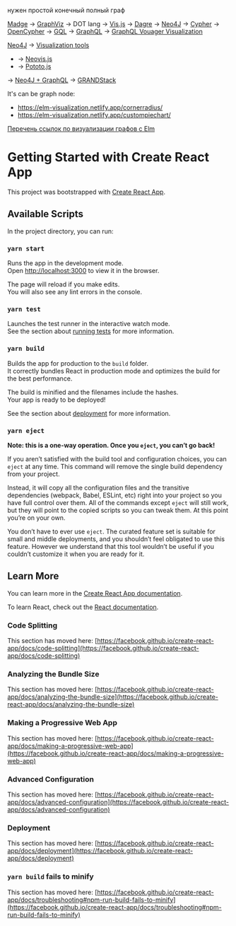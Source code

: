 нужен простой конечный полный граф 

[Madge](https://www.npmjs.com/package/madge) -> [GraphViz](https://graphviz.org/) -> DOT lang -> [Vis.js](http://viz-js.com/) -> [Dagre](https://www.npmjs.com/package/dagre-d3-react) -> [Neo4J](https://neo4j.com/) -> [Cypher](https://en.wikipedia.org/wiki/Cypher_(query_language)) -> [OpenCypher](http://www.opencypher.org/) -> [GQL](https://en.wikipedia.org/wiki/Graph_Query_Language) -> [GraphQL](https://graphql.org/) -> [GraphQL Vouager Visualization](https://github.com/APIs-guru/graphql-voyager)

[Neo4J](https://neo4j.com/) -> [Visualization tools](https://neo4j.com/developer/tools-graph-visualization/)
*  -> [Neovis.js](https://github.com/neo4j-contrib/neovis.js/)
*  -> [Pototo.js](http://www.popotojs.com/)

-> [Neo4J + GraphQL](https://neo4j.com/developer/graphql/) -> [GRANDStack](https://neo4j.com/labs/grandstack-graphql/)

It's can be graph node:
* https://elm-visualization.netlify.app/cornerradius/
* https://elm-visualization.netlify.app/custompiechart/

[Перечень ссылок по визуализации графов с Elm](https://www.reddit.com/r/elm/comments/85a3fd/rendering_graphs/)

# Getting Started with Create React App

This project was bootstrapped with [Create React App](https://github.com/facebook/create-react-app).

## Available Scripts

In the project directory, you can run:

### `yarn start`

Runs the app in the development mode.\
Open [http://localhost:3000](http://localhost:3000) to view it in the browser.

The page will reload if you make edits.\
You will also see any lint errors in the console.

### `yarn test`

Launches the test runner in the interactive watch mode.\
See the section about [running tests](https://facebook.github.io/create-react-app/docs/running-tests) for more information.

### `yarn build`

Builds the app for production to the `build` folder.\
It correctly bundles React in production mode and optimizes the build for the best performance.

The build is minified and the filenames include the hashes.\
Your app is ready to be deployed!

See the section about [deployment](https://facebook.github.io/create-react-app/docs/deployment) for more information.

### `yarn eject`

**Note: this is a one-way operation. Once you `eject`, you can’t go back!**

If you aren’t satisfied with the build tool and configuration choices, you can `eject` at any time. This command will remove the single build dependency from your project.

Instead, it will copy all the configuration files and the transitive dependencies (webpack, Babel, ESLint, etc) right into your project so you have full control over them. All of the commands except `eject` will still work, but they will point to the copied scripts so you can tweak them. At this point you’re on your own.

You don’t have to ever use `eject`. The curated feature set is suitable for small and middle deployments, and you shouldn’t feel obligated to use this feature. However we understand that this tool wouldn’t be useful if you couldn’t customize it when you are ready for it.

## Learn More

You can learn more in the [Create React App documentation](https://facebook.github.io/create-react-app/docs/getting-started).

To learn React, check out the [React documentation](https://reactjs.org/).

### Code Splitting

This section has moved here: [https://facebook.github.io/create-react-app/docs/code-splitting](https://facebook.github.io/create-react-app/docs/code-splitting)

### Analyzing the Bundle Size

This section has moved here: [https://facebook.github.io/create-react-app/docs/analyzing-the-bundle-size](https://facebook.github.io/create-react-app/docs/analyzing-the-bundle-size)

### Making a Progressive Web App

This section has moved here: [https://facebook.github.io/create-react-app/docs/making-a-progressive-web-app](https://facebook.github.io/create-react-app/docs/making-a-progressive-web-app)

### Advanced Configuration

This section has moved here: [https://facebook.github.io/create-react-app/docs/advanced-configuration](https://facebook.github.io/create-react-app/docs/advanced-configuration)

### Deployment

This section has moved here: [https://facebook.github.io/create-react-app/docs/deployment](https://facebook.github.io/create-react-app/docs/deployment)

### `yarn build` fails to minify

This section has moved here: [https://facebook.github.io/create-react-app/docs/troubleshooting#npm-run-build-fails-to-minify](https://facebook.github.io/create-react-app/docs/troubleshooting#npm-run-build-fails-to-minify)

